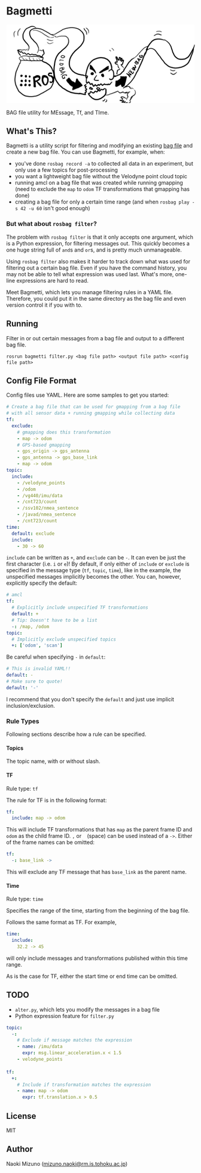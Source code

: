 # Bagmetti

<div style="margin: 0 auto">
  <img src="images/bagmetti.jpg" alt="Bagmetti processing a bag fie"/>
</div>

BAG file utility for MEssage, Tf, and TIme.


## What's This?

Bagmetti is a utility script for filtering and modifying an existing [bag
file](http://wiki.ros.org/Bags) and create a new bag file. You can use
Bagmetti, for example, when:

- you've done `rosbag record -a` to collected all data in an experiment, but
  only use a few topics for post-processing
- you want a lightweight bag file without the Velodyne point cloud topic
- running amcl on a bag file that was created while running gmapping (need to
  exclude the `map` to `odom` TF transformations that gmapping has done)
- creating a bag file for only a certain time range (and when `rosbag play -s
  42 -u 60` isn't good enough)


### But what about `rosbag filter`?

The problem with `rosbag filter` is that it only accepts one argument, which
is a Python expression, for filtering messages out. This quickly becomes a
one huge string full of `and`s and `or`s, and is pretty much unmanageable.

Using `rosbag filter` also makes it harder to track down what was used for
filtering out a certain bag file. Even if you have the command history, you
may not be able to tell what expression was used last. What's more, one-line
expressions are hard to read.

Meet Bagmetti, which lets you manage filtering rules in a YAML file.
Therefore, you could put it in the same directory as the bag file and even
version control it if you with to.


## Running

Filter in or out certain messages from a bag file and output to a different bag file.

```
rosrun bagmetti filter.py <bag file path> <output file path> <config file path>
```


## Config File Format

Config files use YAML. Here are some samples to get you started:

```yaml
# Create a bag file that can be used for gmapping from a bag file
# with all sensor data + running gmapping while collecting data
tf:
  exclude:
    # gmapping does this transformation
    - map -> odom
    # GPS-based gmapping
    - gps_origin -> gps_antenna
    - gps_antenna -> gps_base_link
    - map -> odom
topic:
  include:
    - /velodyne_points
    - /odom
    - /vg440/imu/data
    - /cnt723/count
    - /ssv102/nmea_sentence
    - /javad/nmea_sentence
    - /cnt723/count
time:
  default: exclude
  include:
    - 30 -> 60
```

`include` can be written as `+`, and `exclude` can be `-`. It can even be just
the first character (i.e. `i` or `e`)! By default, if only either of `include` or
`exclude` is specified in the message type (`tf`, `topic`, `time`), like in
the example, the unspecified messages implicitly becomes the other. You can,
however, explicitly specify the default:

```yaml
# amcl
tf:
  # Explicitly include unspecified TF transformations
  default: +
  # Tip: Doesn't have to be a list
  -: /map, /odom
topic:
  # Implicitly exclude unspecified topics
  +: ['odom', 'scan']
```

Be careful when specifying `-` in `default`:

```yaml
# This is invalid YAML!!
default: -
# Make sure to quote!
default: '-'
```

I recommend that you don't specify the `default` and just use implicit
inclusion/exclusion.


### Rule Types

Following sections describe how a rule can be specified.

#### Topics

The topic name, with or without slash.


#### TF

Rule type: `tf`

The rule for TF is in the following format:

```yaml
tf:
  include: map -> odom
```

This will include TF transformations that has `map` as the parent frame ID and
`odom` as the child frame ID. `,` or ` ` (space) can be used instead of a
`->`. Either of the frame names can be omitted:

```yaml
tf:
  -: base_link ->
```

This will exclude any TF message that has `base_link` as the parent name.


#### Time

Rule type: `time`

Specifies the range of the time, starting from the beginning of the bag file.

Follows the same format as TF. For example,

```yaml
time:
  include:
    32.2 -> 45
```

will only include messages and transformations published within this time range.

As is the case for TF, either the start time or end time can be omitted.


## TODO

- `alter.py`, which lets you modify the messages in a bag file
- Python expression feature for `filter.py`

```yaml
topic:
  -:
    # Exclude if message matches the expression
    - name: /imu/data
      expr: msg.linear_acceleration.x < 1.5
    - velodyne_points

tf:
  +:
    # Include if transformation matches the expression
    - name: map -> odom
      expr: tf.translation.x > 0.5
```


## License

MIT

## Author

Naoki Mizuno (mizuno.naoki@rm.is.tohoku.ac.jp)
